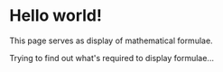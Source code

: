 # Hello world!

This page serves as display of mathematical formulae.

Trying to find out what's required to display formulae...